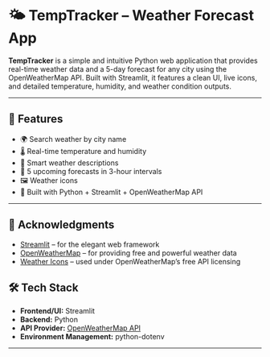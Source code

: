 # 🌤 TempTracker – Weather Forecast App

**TempTracker** is a simple and intuitive Python web application that provides real-time weather data and a 5-day forecast for any city using the OpenWeatherMap API. Built with Streamlit, it features a clean UI, live icons, and detailed temperature, humidity, and weather condition outputs.

---

## 🔧 Features

- 🌍 Search weather by city name
- 🌡 Real-time temperature and humidity
- 🧠 Smart weather descriptions
- 📅 5 upcoming forecasts in 3-hour intervals
- 🖼️ Weather icons
- 🧩 Built with Python + Streamlit + OpenWeatherMap API

---

## 🙌 Acknowledgments

- [Streamlit](https://streamlit.io/) – for the elegant web framework  
- [OpenWeatherMap](https://openweathermap.org/) – for providing free and powerful weather data  
- [Weather Icons](https://openweathermap.org/weather-conditions) – used under OpenWeatherMap’s free API licensing


## 🛠 Tech Stack

- **Frontend/UI:** Streamlit
- **Backend:** Python
- **API Provider:** [OpenWeatherMap API](https://openweathermap.org/)
- **Environment Management:** python-dotenv

---
